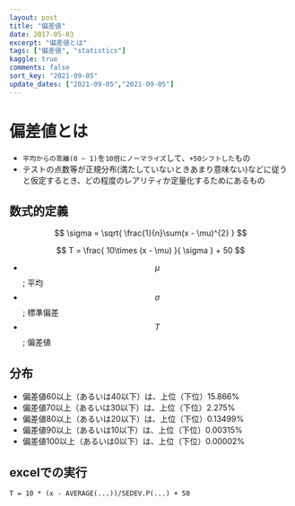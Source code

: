 ```yaml
---
layout: post
title: "偏差値"
date: 2017-05-03
excerpt: "偏差値とは"
tags: ["偏差値", "statistics"]
kaggle: true
comments: false
sort_key: "2021-09-05"
update_dates: ["2021-09-05","2021-09-05"]
---
```



# 偏差値とは
 - `平均からの乖離(0 ~ 1)`を`10倍にノーマライズ`して、`+50シフトした`もの
 - テストの点数等が正規分布(満たしていないときあまり意味ない)などに従うと仮定するとき、どの程度のレアリティか定量化するためにあるもの

## 数式的定義

$$
\sigma = \sqrt{ \frac{1}{n}\sum(x - \mu)^{2} } 
$$

$$
T = \frac{ 10\times (x - \mu) }{ \sigma } + 50
$$

 - $$\mu$$; 平均
 - $$\sigma$$; 標準偏差
 - $$T$$; 偏差値

## 分布
 - 偏差値60以上（あるいは40以下）は、上位（下位）15.866%
 - 偏差値70以上（あるいは30以下）は、上位（下位）2.275%
 - 偏差値80以上（あるいは20以下）は、上位（下位）0.13499%
 - 偏差値90以上（あるいは10以下）は、上位（下位）0.00315%
 - 偏差値100以上（あるいは0以下）は、上位（下位）0.00002%

## excelでの実行

```
T = 10 * (x - AVERAGE(...))/SEDEV.P(...) + 50
```
